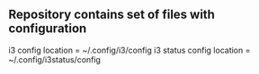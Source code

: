 ## Repository contains set of files with configuration

i3 config location = ~/.config/i3/config
i3 status config location =  ~/.config/i3status/config

